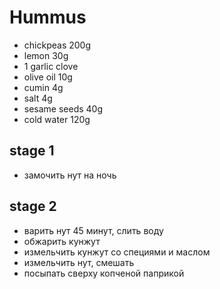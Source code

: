# Hummus

* chickpeas 200g
* lemon 30g
* 1 garlic clove
* olive oil 10g
* cumin 4g
* salt 4g
* sesame seeds 40g
* cold water 120g

## stage 1
* замочить нут на ночь

## stage 2
* варить нут 45 минут, слить воду
* обжарить кунжут
* измельчить кунжут со специями и маслом
* измельчить нут, смешать
* посыпать сверху копченой паприкой
